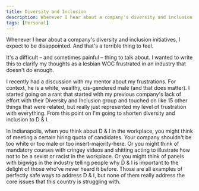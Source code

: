 ```yaml
---
title: Diversity and Inclusion
description: Whenever I hear about a company's diversity and inclusion initiatives, I expect to be disappointed. And that's a terrible thing to feel.
tags: [Personal]
---
```


Whenever I hear about a company's diversity and inclusion initiatives, I expect to be disappointed. And that's a terrible thing to feel.

It's a difficult – and sometimes painful – thing to talk about. I wanted to write this to clarify my thoughts as a lesbian WOC frustrated in an industry that doesn't do enough.

I recently had a discussion with my mentor about my frustrations. For context, he is a white, wealthy, cis-gendered male (and that does matter). I started going on a rant that started with my previous company's lack of effort with their Diversity and Inclusion group and touched on like 15 other things that were related, but really just represented my level of frustration with everything. From this point on I'm going to shorten diversity and inclusion to D & I.

In Indianapolis, when you think about D & I in the workplace, you might think of meeting a certain hiring quota of candidates. Your company shouldn't be too white or too male or too insert-majority-here. Or you might think of mandatory courses with cringey videos and shitting acting to illustrate how not to be a sexist or racist in the workplace. Or you might think of panels with bigwigs in the industry telling people why D & I is important to the delight of those who've never heard it before. Those are all examples of perfectly safe ways to address D & I, but none of them really address the core issues that this country is struggling with.
